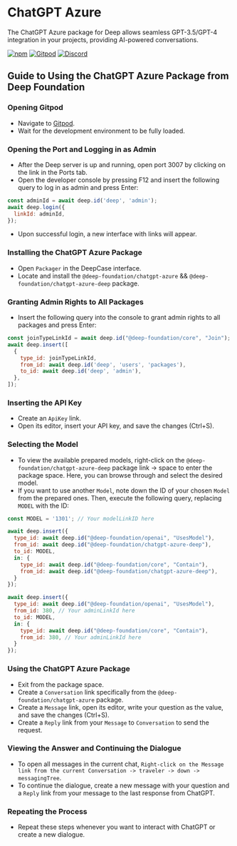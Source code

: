 # ChatGPT Azure

The ChatGPT Azure package for Deep allows seamless GPT-3.5/GPT-4 integration in your projects, providing AI-powered conversations.

[![npm](https://img.shields.io/npm/v/@deep-foundation/chatgpt-azure.svg)](https://www.npmjs.com/package/@deep-foundation/chatgpt-azure) 
[![Gitpod](https://img.shields.io/badge/Gitpod-ready--to--code-blue?logo=gitpod)](https://gitpod.io/#https://github.com/deep-foundation/chatgpt-azure) 
[![Discord](https://badgen.net/badge/icon/discord?icon=discord&label&color=purple)](https://discord.gg/deep-foundation)

## Guide to Using the ChatGPT Azure Package from Deep Foundation

### Opening Gitpod
- Navigate to [Gitpod](https://gitpod.io/#https://github.com/deep-foundation/dev).
- Wait for the development environment to be fully loaded.

### Opening the Port and Logging in as Admin
- After the Deep server is up and running, open port 3007 by clicking on the link in the Ports tab.
- Open the developer console by pressing F12 and insert the following query to log in as admin and press Enter:
```javascript
const adminId = await deep.id('deep', 'admin');
await deep.login({
  linkId: adminId,
});
```
- Upon successful login, a new interface with links will appear.

### Installing the ChatGPT Azure Package
- Open `Packager` in the DeepCase interface.
- Locate and install the `@deep-foundation/chatgpt-azure` && `@deep-foundation/chatgpt-azure-deep` package.

### Granting Admin Rights to All Packages
- Insert the following query into the console to grant admin rights to all packages and press Enter:
```javascript
const joinTypeLinkId = await deep.id("@deep-foundation/core", "Join");
await deep.insert([
  {
    type_id: joinTypeLinkId,
    from_id: await deep.id('deep', 'users', 'packages'),
    to_id: await deep.id('deep', 'admin'),
  },
]);
```

### Inserting the API Key
- Create an `ApiKey` link.
- Open its editor, insert your API key, and save the changes (Ctrl+S).

### Selecting the Model
- To view the available prepared models, right-click on the `@deep-foundation/chatgpt-azure-deep` package link -> space to enter the package space. Here, you can browse through and select the desired model.
- If you want to use another `Model`, note down the ID of your chosen `Model` from the prepared ones. Then, execute the following query, replacing `MODEL` with the ID:
```javascript
const MODEL = '1301'; // Your modelLinkID here

await deep.insert({
  type_id: await deep.id("@deep-foundation/openai", "UsesModel"),
  from_id: await deep.id("@deep-foundation/chatgpt-azure-deep"),
  to_id: MODEL,
  in: {
    type_id: await deep.id("@deep-foundation/core", "Contain"),
    from_id: await deep.id("@deep-foundation/chatgpt-azure-deep"),
  }
});

await deep.insert({
  type_id: await deep.id("@deep-foundation/openai", "UsesModel"),
  from_id: 380, // Your adminLinkId here
  to_id: MODEL,
  in: {
    type_id: await deep.id("@deep-foundation/core", "Contain"),
    from_id: 380, // Your adminLinkId here
  }
});
```

### Using the ChatGPT Azure Package
- Exit from the package space.
- Create a `Conversation` link specifically from the `@deep-foundation/chatgpt-azure` package.
- Create a `Message` link, open its editor, write your question as the value, and save the changes (Ctrl+S).
- Create a `Reply` link from your `Message` to `Conversation` to send the request.

### Viewing the Answer and Continuing the Dialogue
- To open all messages in the current chat, `Right-click on the Message link from the current Conversation -> traveler -> down -> messagingTree`.
- To continue the dialogue, create a new message with your question and a `Reply` link from your message to the last response from ChatGPT.

### Repeating the Process
- Repeat these steps whenever you want to interact with ChatGPT or create a new dialogue.
